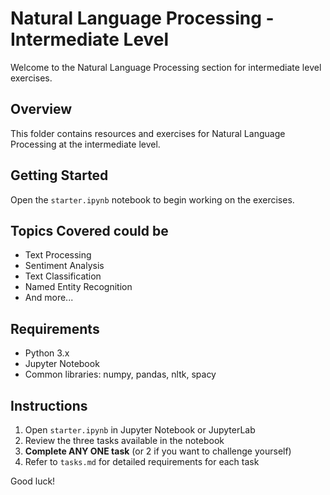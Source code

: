 # Natural Language Processing - Intermediate Level

Welcome to the Natural Language Processing section for intermediate level exercises.

## Overview

This folder contains resources and exercises for Natural Language Processing at the intermediate level.

## Getting Started

Open the `starter.ipynb` notebook to begin working on the exercises.

## Topics Covered could be

- Text Processing
- Sentiment Analysis
- Text Classification
- Named Entity Recognition
- And more...

## Requirements

- Python 3.x
- Jupyter Notebook
- Common libraries: numpy, pandas, nltk, spacy

## Instructions

1. Open `starter.ipynb` in Jupyter Notebook or JupyterLab
2. Review the three tasks available in the notebook
3. **Complete ANY ONE task** (or 2 if you want to challenge yourself)
4. Refer to `tasks.md` for detailed requirements for each task

Good luck!
